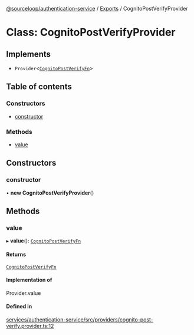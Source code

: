 [@sourceloop/authentication-service](../README.md) / [Exports](../modules.md) / CognitoPostVerifyProvider

# Class: CognitoPostVerifyProvider

## Implements

- `Provider`<[`CognitoPostVerifyFn`](../modules.md#cognitopostverifyfn)\>

## Table of contents

### Constructors

- [constructor](CognitoPostVerifyProvider.md#constructor)

### Methods

- [value](CognitoPostVerifyProvider.md#value)

## Constructors

### constructor

• **new CognitoPostVerifyProvider**()

## Methods

### value

▸ **value**(): [`CognitoPostVerifyFn`](../modules.md#cognitopostverifyfn)

#### Returns

[`CognitoPostVerifyFn`](../modules.md#cognitopostverifyfn)

#### Implementation of

Provider.value

#### Defined in

[services/authentication-service/src/providers/cognito-post-verify.provider.ts:12](https://github.com/sourcefuse/loopback4-microservice-catalog/blob/53060ad88/services/authentication-service/src/providers/cognito-post-verify.provider.ts#L12)
